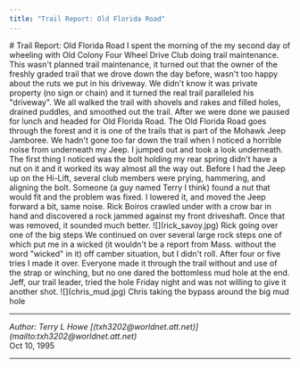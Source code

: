 ```yaml
---
title: "Trail Report: Old Florida Road"
---
```


<TITLE>Trail Report: Old Florida Road</TITLE>
# Trail Report: Old Florida Road
I spent the morning of the my second day of wheeling with Old Colony
Four Wheel Drive Club doing trail maintenance.  This wasn't planned
trail maintenance, it turned out that the owner of the freshly
graded trail that we drove down the day before, wasn't too happy about
the ruts we put in his driveway.  We didn't know it was private
property (no sign or chain) and it turned the real trail paralleled
his "driveway".  We all walked the trail with shovels and rakes and
filled holes, drained puddles, and smoothed out the trail.
After we were done we paused for lunch and headed for Old
Florida Road.  The Old Florida Road goes through the
forest and it is one of the trails that is part of the Mohawk
Jeep Jamboree.  We hadn't gone too far down the trail when I
noticed a horrible noise from underneath my Jeep.  I jumped out
and took a look underneath.  The first thing I noticed was the
bolt holding my rear spring didn't have a nut on it and it worked
its way almost all the way out.
Before I had the Jeep up on the Hi-Lift, several club members were
prying, hammering, and aligning the bolt.  Someone (a guy named
Terry I think) found a nut that would fit and the problem was fixed.
I lowered it, and moved the Jeep forward a bit, same noise.  Rick
Boiros crawled under with a crow bar in hand and discovered a rock
jammed against my front driveshaft.  Once that was removed, it
sounded much better.
![](rick_savoy.jpg)
Rick going over one of the big steps
We continued on over several large rock steps one of which put me
in a wicked (it wouldn't be a report from Mass. without the word
"wicked" in it) off camber situation, but I didn't roll.  After four
or five tries I made it over.
Everyone made it through the trail without and use of the strap
or winching, but no one dared the bottomless mud hole at the end.
Jeff, our trail leader, tried the hole Friday night and was not
willing to give it another shot.
![](chris_mud.jpg)
Chris taking the bypass around the big mud hole
<HR>
<ADDRESS>
Author: Terry L Howe [(txh3202@worldnet.att.net)](mailto:txh3202@worldnet.att.net)
</ADDRESS>
Oct 10, 1995
<HR>